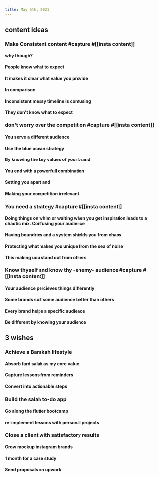 ```yaml
---
title: May 5th, 2021
---
```

## content ideas
### Make Consistent content #capture #[[insta content]]
#### why though?
#### People know what to expect
#### It makes it clear what value you provide
#### In comparison
#### Inconsistent messy timeline is confusing
#### They don't know what to expect
### don't worry over the competition #capture #[[insta content]]
#### You serve a different audience
#### Use the blue ocean strategy
#### By knowing the key values of your brand
#### You end with a powerfull combination
#### Setting you apart and
#### Making your competition irrelevant
### You need a strategy #capture #[[insta content]]
#### Doing things on whim or waiting when you get inspiration leads to a chaotic mix. Confusing your audience
#### Having boundries and a system shields you from chaos
#### Protecting what makes you unique from the sea of noise
#### This making uou stand out from others
### Know thyself and know thy -enemy- audience #capture #[[insta content]]
#### Your audience percieves things differently
#### Some brands suit some audience better than others
#### Every brand helps a specific audience
#### Be different by knowing your audience
## 3 wishes
### Achieve a Barakah lifestyle
#### Absorb fard salah as my core value
#### Capture lessons from reminders
#### Convert into actionable steps
### Build the salah to-do app
#### Go along the flutter bootcamp
#### re-implement lessons with personal projects
### Close a client with satisfactory results
#### Grow mockup instagram brands
#### 1 month for a case study
#### Send proposals on upwork
